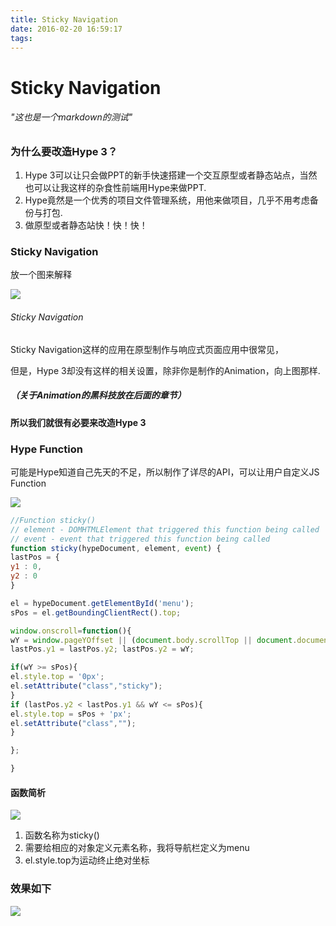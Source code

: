 ```yaml
---
title: Sticky Navigation
date: 2016-02-20 16:59:17
tags:
---
```

# Sticky Navigation

###### *"这也是一个markdown的测试"* 

### 为什么要改造Hype 3？

1. Hype 3可以让只会做PPT的新手快速搭建一个交互原型或者静态站点，当然也可以让我这样的杂食性前端用Hype来做PPT.
2. Hype竟然是一个优秀的项目文件管理系统，用他来做项目，几乎不用考虑备份与打包.
3. 做原型或者静态站快！快！快！

### Sticky Navigation

放一个图来解释

![](http://gangdesign.io/wp-content/uploads/2016/01/507x400_sticky_nav.gif)


###### *Sticky Navigation* 

Sticky Navigation这样的应用在原型制作与响应式页面应用中很常见，

但是，Hype 3却没有这样的相关设置，除非你是制作的Animation，向上图那样.
##### （关于Animation的黑科技放在后面的章节）

**所以我们就很有必要来改造Hype 3**


### Hype Function
可能是Hype知道自己先天的不足，所以制作了详尽的API，可以让用户自定义JS Function

![](http://gangdesign.io/wp-content/uploads/2016/01/Screenshot-2016-01-22-06.40.21.png)
 

```js
//Function sticky()
// element - DOMHTMLElement that triggered this function being called
// event - event that triggered this function being called
function sticky(hypeDocument, element, event) {
lastPos = {
y1 : 0,
y2 : 0
}

el = hypeDocument.getElementById('menu');
sPos = el.getBoundingClientRect().top;

window.onscroll=function(){
wY = window.pageYOffset || (document.body.scrollTop || document.documentElement.scrollTop) ;
lastPos.y1 = lastPos.y2; lastPos.y2 = wY;

if(wY >= sPos){
el.style.top = '0px';
el.setAttribute("class","sticky");
}
if (lastPos.y2 < lastPos.y1 && wY <= sPos){
el.style.top = sPos + 'px';
el.setAttribute("class","");
}

};	

}
```

#### 函数简析



![](http://gangdesign.io/wp-content/uploads/2016/01/Screenshot-2016-01-22-07.15.53.png)
1. 函数名称为sticky()
2. 需要给相应的对象定义元素名称，我将导航栏定义为menu
3. el.style.top为运动终止绝对坐标



### **效果如下**

![](http://gangdesign.io/wp-content/uploads/2016/01/sticky.gif)

